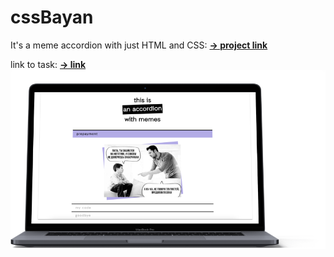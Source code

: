 # cssBayan
It's a meme accordion with just HTML and CSS: [**→ project link**](https://kotangenss.github.io/cssBayan/cssBayan/index.html)

link to task: [**→ link**](https://github.com/DrDiman/CSS-Bayan-task)
![Screenshot of the first screen](./cssBayan/assets/images/screenshot.png)